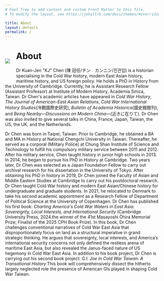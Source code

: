 ```yaml
---
# Feel free to add content and custom Front Matter to this file.
# To modify the layout, see https://jekyllrb.com/docs/themes/#overriding-theme-defaults

title: About
layout: default
permalink: /
---
```


<style>
img {
    margin: 50px 20px 60px 0px;
    max-width: 350px;
    height: auto;
    float: left;
}
</style>

<div>
    <p>
        <img src="media/KJ-CHEN.JPG">
    </p>
</div>

# About

Dr Kuan-Jen "KJ" Chen (陳  冠任/チン　カンニン/진관임) is a historian specialising in the Cold War history, modern East Asian history, maritime history, and US foreign policy. He holds a PhD in History from the University of Cambridge. Currently, he is Assistant Research Fellow (Assistant Professor) at Institute of Modern History, Academia Sinica, Taiwan. Dr Chen's academic articles have appeared in *Cold War History*, *The Journal of American-East Asian Relations*, *Cold War International History Studies*(冷戰國際史研究), *Bulletin of Academia Historica*(國史館館刊), and *Being Nearby—Discussions on Modern China—*(近きに在りて). Dr Chen was also invited to give several talks in China, France, Japan, Taiwan, the US, the UK, and the Netherlands.

Dr Chen was born in Taipei, Taiwan. Prior to Cambridge, he obtained a BA and MA in History at National Chengchi University in Taiwan. Thereafter, he served as a corporal (Military Police) at Chung Shan Institute of Science and Technology to fulfill his compulsory military service between 2011 and 2012. After his military service, Chen taught history in junior high schools in 2013. In 2014, he began to pursue his PhD in History at Cambridge. Two years later, Dr Chen was selected as a Japan Foundation Fellow to carry out archival research for his dissertation in the University of Tokyo. After obtaining his PhD in history in 2019, Dr Chen joined the Faculty of Asian and Middle Eastern Studies at Cambridge to carry out his postdoctoral research. Dr Chen taught Cold War history and modern East Asian/Chinese history for undergraduate and graduate students. In 2021, he relocated to Denmark to take his second academic appointment as a Research Fellow of Department of Political Science at the University of Copenhagen. Dr Chen has published his first book: *Charting America's Cold War Waters in East Asia: Sovereignty, Local Interests, and International Security* (Cambridge University Press, 2024.the winner of the 41st Masayoshi Ōhira Memorial Prize; Finalist of the 2025 CPH Book Prize). In this book, Dr Chen challenges conventional narratives of Cold War East Asia that disproportionately focus on land as a structural imperative in grand strategic thinking. He argues that sovereignty, local interests, and America’s international security concerns not only defined the restless arena of maritime East Asia, but also revealed the Janus-faced nature of US hegemony in Cold War East Asia. In addition to his book project, Dr Chen is carrying out his second book project: *G.I. Joe in Cold War Taiwan: A Transational History*.This book will  comprehensively dissect the hitherto largely neglected role the presence of American GIs played in shaping Cold War Taiwan. 



